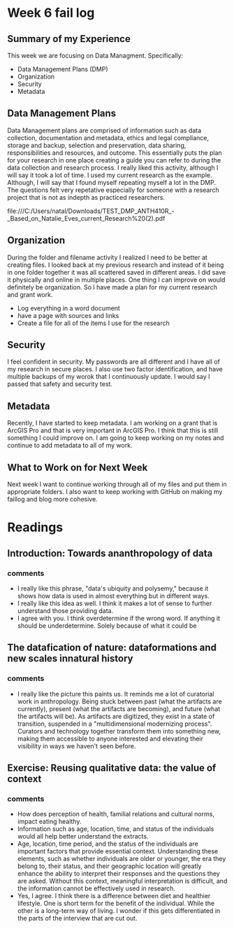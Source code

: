 # Week 6 fail log
## Summary of my Experience
This week we are focusing on Data Managment. Specifically:
- Data Management Plans (DMP)
- Organization
- Security
- Metadata
## Data Management Plans
Data Management plans are comprised of information such as data collection, documentation and metadata, ethics and legal compliance, storage and backup, selection and preservation, data sharing, responsibilities and resources, and outcome. This essentially puts the plan for your research in one place creating a guide you can refer to during the data collection and research process. I really liked this activity, although I will say it took a lot of time. I used my current research as the example. Although, I will say that I found myself repeating myself a lot in the DMP. The questions felt very repetative especially for someone with a research project that is not as indepth as practiced researchers. 

file:///C:/Users/natal/Downloads/TEST_DMP_ANTH410R_-_Based_on_Natalie_Eves_current_Research%20(2).pdf 


## Organization
During the folder and filename activity I realized I need to be better at creating files. I looked back at my previous research and instead of it being in one folder together it was all scattered saved in different areas. I did save it physically and online in multiple places. One thing I can improve on would definitely be organization. So I have made a plan for my current research and grant work.
- Log everything in a word document
- have a page with sources and links
- Create a file for all of the items I use for the research


## Security
I feel confident in security. My passwords are all different and I have all of my research in secure places. I also use two factor identification, and have multiple backups of my worok that I continuously update. I would say I passed that safety and security test.


## Metadata
Recently, I have started to keep metadata. I am working on a grant that is ArcGIS Pro and that is very important in ArcGIS Pro. I think that this is still something I could improve on. I am going to keep working on my notes and continue to add metadata to all of my work. 

## What to Work on for Next Week
Next week I want to continue working through all of my files and put them in appropriate folders. I also want to keep working with GitHub on making my faillog and blog more cohesive.

# Readings

## Introduction: Towards ananthropology of data
### comments
- I really like this phrase, "data's ubiquity and polysemy," because it shows how data is used in almost everything but in different ways.
- I really like this idea as well. I think it makes a lot of sense to further understand those providing data.
- I agree with you. I think overdetermine if the wrong word. If anything it should be underdetermine. Solely because of what it could be

##  The datafication of nature: dataformations and new scales innatural history
### comments
- I really like the picture this paints us. It reminds me a lot of curatorial work in anthropology. Being stuck between past (what the artifacts are currently), present (what the artifacts are becoming), and future (what the artifacts will be). As artifacts are digitized, they exist in a state of transition, suspended in a "multidimensional modernizing process". Curators and technology together transform them into something new, making them accessible to anyone interested and elevating their visibility in ways we haven't seen before.


## Exercise: Reusing qualitative data: the value of context
### comments
- How does perception of health, familial relations and cultural norms, impact eating healthy.
- Information such as age, location, time, and status of the individuals would all help better understand the extracts.
- Age, location, time period, and the status of the individuals are important factors that provide essential context. Understanding these elements, such as whether individuals are older or younger, the era they belong to, their status, and their geographic location will greatly enhance the ability to interpret their responses and the questions they are asked. Without this context, meaningful interpretation is difficult, and the information cannot be effectively used in research.
- Yes, I agree. I think there is a difference between diet and healthier lifestyle. One is short term for the benefit of the individual. While the other is a long-term way of living. I wonder if this gets differentiated in the parts of the interview that are cut out.


